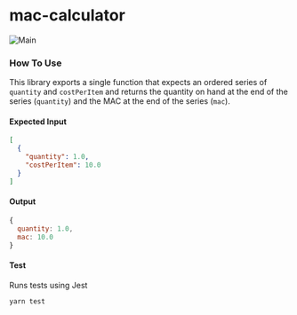# mac-calculator
![Main](https://github.com/milarze/mac-calculator/actions/workflows/node.js.yaml/badge.svg)
### How To Use
This library exports a single function that expects an ordered series of `quantity` and `costPerItem` and returns the quantity on hand at the end of the series (`quantity`) and the MAC at the end of the series (`mac`).
#### Expected Input
```json
[
  {
    "quantity": 1.0,
    "costPerItem": 10.0
  }
]
```

#### Output
```javascript
{
  quantity: 1.0,
  mac: 10.0
}
```

#### Test
Runs tests using Jest
```
yarn test
```